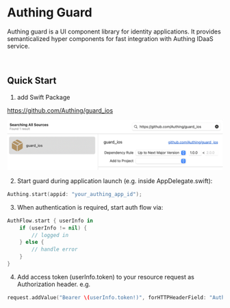 # Authing Guard

Authing guard is a UI component library for identity applications. It provides semanticalized hyper components for fast integration with Authing IDaaS service.

<br>

## Quick Start

1. add Swift Package

https://github.com/Authing/guard_ios

![](./images/add_guard.png)

2. Start guard during application launch (e.g. inside AppDelegate.swift):

```swift
Authing.start(appid: "your_authing_app_id");
```

3. When authentication is required, start auth flow via:

```swift
AuthFlow.start { userInfo in
    if (userInfo != nil) {
        // logged in
    } else {
        // handle error
    }
}
```

4. Add access token (userInfo.token) to your resource request as Authorization header. e.g.

```swift
request.addValue("Bearer \(userInfo.token!)", forHTTPHeaderField: "Authorization")
```
